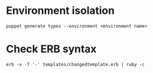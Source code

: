 
# Environment isolation
```
puppet generate types --environment <environment name>
```

# Check ERB syntax
```
erb -x -T '-' templates/changedtemplate.erb | ruby -c
```
